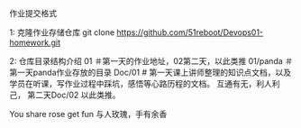 作业提交格式

1: 克隆作业存储仓库
git  clone https://github.com/51reboot/Devops01-homework.git

2: 仓库目录结构介绍
01          ＃第一天的作业地址，02第二天，以此类推
01/panda    ＃第一天panda作业存放的目录
Doc/01      # 第一天课上讲师整理的知识点文档，以及学员在听课，写作业过程中踩坑，感悟等心路历程的文档。
            互通有无，利人利己， 第二天Doc/02   以此类推。

You share rose get fun
与人玫瑰，手有余香 


